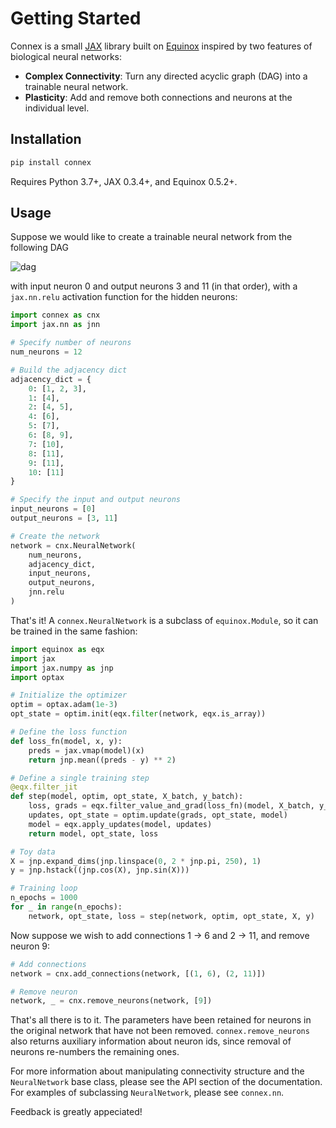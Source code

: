 # Getting Started

Connex is a small [JAX](https://github.com/google/jax) library built on [Equinox](https://github.com/patrick-kidger/equinox) inspired by two features of biological neural networks:

- **Complex Connectivity**: Turn any directed acyclic graph (DAG) into a trainable neural network.
- **Plasticity**: Add and remove both connections and neurons at the individual level.

## Installation

```bash
pip install connex
```

Requires Python 3.7+, JAX 0.3.4+, and Equinox 0.5.2+.

## Usage

Suppose we would like to create a trainable neural network from the following DAG 

![dag](https://www.mdpi.com/algorithms/algorithms-13-00256/article_deploy/html/images/algorithms-13-00256-g001.png)

with input neuron 0 and output neurons 3 and 11 (in that order), with a `jax.nn.relu` activation function for the hidden neurons:

```python
import connex as cnx
import jax.nn as jnn

# Specify number of neurons
num_neurons = 12

# Build the adjacency dict
adjacency_dict = {
    0: [1, 2, 3],
    1: [4],
    2: [4, 5],
    4: [6],
    5: [7],
    6: [8, 9],
    7: [10],
    8: [11],
    9: [11],
    10: [11]
}

# Specify the input and output neurons
input_neurons = [0]
output_neurons = [3, 11]

# Create the network
network = cnx.NeuralNetwork(
    num_neurons,
    adjacency_dict, 
    input_neurons, 
    output_neurons,
    jnn.relu
)
```

That's it! A `connex.NeuralNetwork` is a subclass of `equinox.Module`, so it can be trained in the same fashion:

```python
import equinox as eqx
import jax
import jax.numpy as jnp
import optax

# Initialize the optimizer
optim = optax.adam(1e-3)
opt_state = optim.init(eqx.filter(network, eqx.is_array))

# Define the loss function
def loss_fn(model, x, y):
    preds = jax.vmap(model)(x)
    return jnp.mean((preds - y) ** 2)

# Define a single training step
@eqx.filter_jit
def step(model, optim, opt_state, X_batch, y_batch):
    loss, grads = eqx.filter_value_and_grad(loss_fn)(model, X_batch, y_batch)
    updates, opt_state = optim.update(grads, opt_state, model)
    model = eqx.apply_updates(model, updates)
    return model, opt_state, loss

# Toy data
X = jnp.expand_dims(jnp.linspace(0, 2 * jnp.pi, 250), 1)
y = jnp.hstack((jnp.cos(X), jnp.sin(X)))

# Training loop
n_epochs = 1000
for _ in range(n_epochs):
    network, opt_state, loss = step(network, optim, opt_state, X, y)
```

Now suppose we wish to add connections 1 &rarr; 6 and 2 &rarr; 11, and remove neuron 9:

```python
# Add connections
network = cnx.add_connections(network, [(1, 6), (2, 11)])

# Remove neuron
network, _ = cnx.remove_neurons(network, [9])
```

That's all there is to it.  The parameters have been retained for neurons in the original network that have not been removed. `connex.remove_neurons` also returns auxiliary information about neuron ids, since removal of neurons re-numbers the remaining ones. 

For more information about manipulating connectivity structure and the `NeuralNetwork` base class, please see the API section of the documentation. For examples of subclassing `NeuralNetwork`, please see `connex.nn`.

Feedback is greatly appeciated!